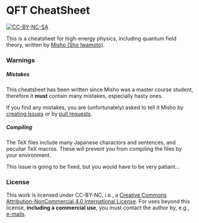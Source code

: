 QFT CheatSheet
===============

[![CC-BY-NC-SA](https://i.creativecommons.org/l/by-nc/4.0/88x31.png)](http://creativecommons.org/licenses/by-nc/4.0/)

This is a cheatsheet for high-energy physics, including quantum field theory, written by [Misho (Sho Iwamoto)](http://www.misho-web.com).

### Warnings

##### Mistakes

This cheatsheet has been written since Misho was a master course student, therefore it **must** contain many mistakes, especially hasty ones.

If you find any mistakes, you are (unfortunately) asked to tell it Misho by [creating issues](https://github.com/misho104/QFTCheatSheet/issues) or by [pull requests](https://github.com/misho104/QFTCheatSheet/pulls).


##### Compiling

The TeX files include many Japanese charactors and sentences, and peculiar TeX macros.
These will prevent you from compiling the files by your environment.

This issue is going to be fixed, but you would have to be very patiant...






### License

This work is licensed under CC-BY-NC, i.e., a [Creative Commons Attribution-NonCommercial 4.0 International License](http://creativecommons.org/licenses/by-nc/4.0/).
For uses beyond this license, **including a commercial use**, you must contact the author by, e.g., [e-mails](webmaster@misho-web.com).
